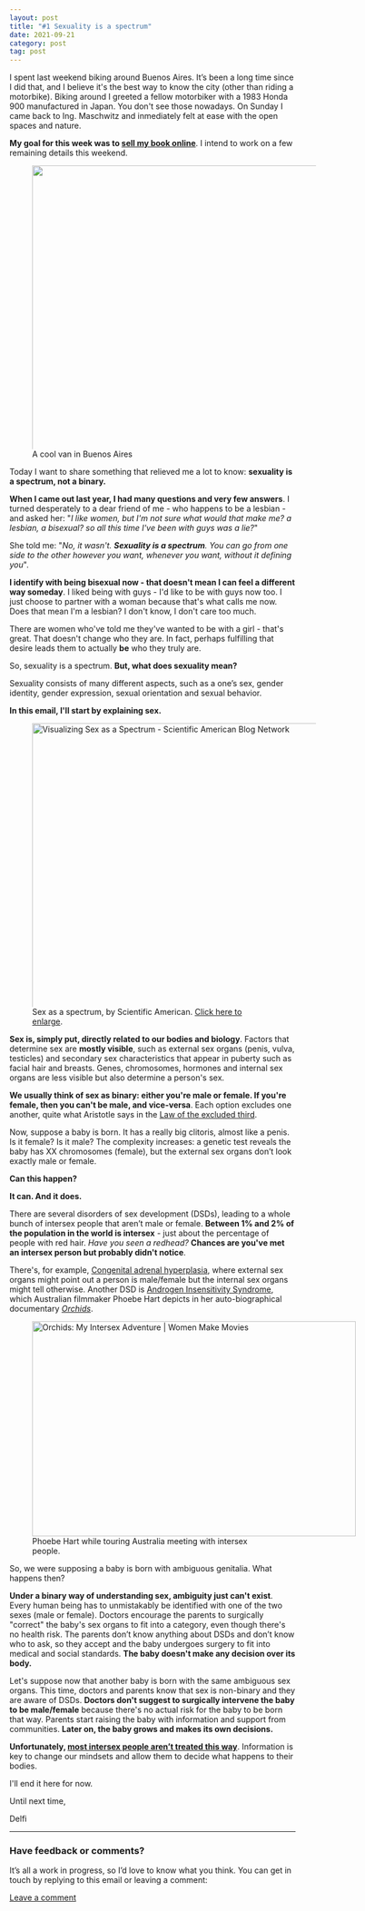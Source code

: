 ```yaml
---
layout: post
title: "#1 Sexuality is a spectrum"
date: 2021-09-21
category: post
tag: post
---
```


<p>I spent last weekend biking around Buenos Aires. It’s been a long time since I did that, and I believe it's the best way to know the city (other than riding a motorbike). Biking around I greeted a fellow motorbiker with a 1983 Honda 900 manufactured in Japan. You don't see those nowadays. On Sunday I came back to Ing. Maschwitz and inmediately felt at ease with the open spaces and nature.</p><p><strong>My goal for this week was to <a href="https://www.amazon.com/dp/B09CZDFJQR">sell my book online</a></strong>. I intend to work on a few remaining details this weekend.</p><div class="captioned-image-container"><figure><a class="image-link image2 image2-1504-1456" target="_blank" href="https://cdn.substack.com/image/fetch/f_auto,q_auto:good,fl_progressive:steep/https%3A%2F%2Fbucketeer-e05bbc84-baa3-437e-9518-adb32be77984.s3.amazonaws.com%2Fpublic%2Fimages%2Fad8e866f-2326-4b63-b5f0-ef49a7f07d6e_3024x3123.jpeg"><img src="https://bucketeer-e05bbc84-baa3-437e-9518-adb32be77984.s3.amazonaws.com/public/images/ad8e866f-2326-4b63-b5f0-ef49a7f07d6e_3024x3123.jpeg" width="1456" height="1504" data-attrs="{&quot;src&quot;:&quot;https://bucketeer-e05bbc84-baa3-437e-9518-adb32be77984.s3.amazonaws.com/public/images/ad8e866f-2326-4b63-b5f0-ef49a7f07d6e_3024x3123.jpeg&quot;,&quot;height&quot;:1504,&quot;width&quot;:1456,&quot;resizeWidth&quot;:null,&quot;bytes&quot;:2757575,&quot;alt&quot;:null,&quot;title&quot;:null,&quot;type&quot;:&quot;image/jpeg&quot;,&quot;href&quot;:null}" alt=""><style>
          a.image2.image-link.image2-1504-1456 {
            padding-bottom: 103.29670329670331%;
            padding-bottom: min(103.29670329670331%, 1504px);
            width: 100%;
            height: 0;
          }
          a.image2.image-link.image2-1504-1456 img {
            max-width: 500px;
            max-height: 500px;
          }
        </style></a><figcaption class="image-caption">A cool van in Buenos Aires</figcaption></figure></div><p>Today I want to share something that relieved me a lot to know: <strong>sexuality is a spectrum, not a binary.</strong></p><p><strong>When I came out last year, I had many questions and very few answers</strong>. I turned desperately to a dear friend of me - who happens to be a lesbian -  and asked her: "<em>I like women, but I'm not sure what would that make me? a lesbian, a bisexual? so all this time I've been with guys was a lie?</em>"</p><p>She told me: "<em>No, it wasn't. <strong>Sexuality is a spectrum</strong>. You can go from one side to the other however you want, whenever you want, without it defining you</em>".</p><p><strong>I identify with being bisexual now - that doesn't mean I can feel a different way someday</strong>. I liked being with guys - I'd like to be with guys now too. I just choose to partner with a woman because that's what calls me now. Does that mean I'm a lesbian? I don't know, I don't care too much.</p><p>There are women who've told me they've wanted to be with a girl - that's great. That doesn't change who they are. In fact, perhaps fulfilling that desire leads them to actually <strong>be</strong> who they truly are.</p><p>So, sexuality is a spectrum. <strong>But, what does sexuality mean?</strong></p><p>Sexuality consists of many different aspects, such as a one’s sex, gender identity, gender expression, sexual orientation and sexual behavior.</p><p><strong>In this email, I'll start by explaining sex.</strong></p><div class="captioned-image-container"><figure><a class="image-link image2 image2-971-1456" target="_blank" href="https://cdn.substack.com/image/fetch/f_auto,q_auto:good,fl_progressive:steep/https%3A%2F%2Fbucketeer-e05bbc84-baa3-437e-9518-adb32be77984.s3.amazonaws.com%2Fpublic%2Fimages%2F63c3de57-4642-4e55-9317-33b8c24b637f_2473x1650.png"><img src="https://bucketeer-e05bbc84-baa3-437e-9518-adb32be77984.s3.amazonaws.com/public/images/63c3de57-4642-4e55-9317-33b8c24b637f_2473x1650.png" width="1456" height="971" data-attrs="{&quot;src&quot;:&quot;https://bucketeer-e05bbc84-baa3-437e-9518-adb32be77984.s3.amazonaws.com/public/images/63c3de57-4642-4e55-9317-33b8c24b637f_2473x1650.png&quot;,&quot;height&quot;:971,&quot;width&quot;:1456,&quot;resizeWidth&quot;:null,&quot;bytes&quot;:null,&quot;alt&quot;:&quot;Visualizing Sex as a Spectrum - Scientific American Blog Network&quot;,&quot;title&quot;:null,&quot;type&quot;:null,&quot;href&quot;:null}" alt="Visualizing Sex as a Spectrum - Scientific American Blog Network" title="Visualizing Sex as a Spectrum - Scientific American Blog Network"><style>
          a.image2.image-link.image2-971-1456 {
            padding-bottom: 66.68956043956044%;
            padding-bottom: min(66.68956043956044%, 971px);
            width: 100%;
            height: 0;
          }
          a.image2.image-link.image2-971-1456 img {
            max-width: 500px;
            max-height: 500px;
          }
        </style></a><figcaption class="image-caption">Sex as a spectrum, by Scientific American. <a href="https://www.scientificamerican.com/article/beyond-xx-and-xy-the-extraordinary-complexity-of-sex-determination/">Click here to enlarge</a>.</figcaption></figure></div><p><strong>Sex is, simply put, directly related to our bodies and biology</strong>. Factors that determine sex are <strong>mostly visible</strong>, such as external sex organs (penis, vulva, testicles) and secondary sex characteristics that appear in puberty such as facial hair and breasts. Genes, chromosomes, hormones and internal sex organs are less visible but also determine a person's sex.</p><p><strong>We usually think of sex as binary: either you're male or female. If you're female, then you can't be male, and vice-versa</strong>. Each option excludes one another, quite what Aristotle says in the <a href="https://en.wikipedia.org/wiki/Law_of_excluded_middle">Law of the excluded third</a>.</p><p>Now, suppose a baby is born. It has a really big clitoris, almost like a penis. Is it female? Is it male? The complexity increases: a genetic test reveals the baby has XX chromosomes (female), but the external sex organs don’t look exactly male or female.</p><p><strong>Can this happen?</strong></p><p><strong>It can. And it does.</strong></p><p>There are several disorders of sex development (DSDs), leading to a whole bunch of intersex people that aren’t male or female. <strong>Between 1% and 2% of the population in the world is intersex</strong> - just about the percentage of people with red hair. <em>Have you seen a redhead?</em> <strong>Chances are you've met an intersex person but probably didn't notice</strong>.</p><p>There's, for example, <a href="https://en.wikipedia.org/wiki/Congenital_adrenal_hyperplasia">Congenital adrenal hyperplasia</a>, where external sex organs might point out a person is male/female but the internal sex organs might tell otherwise. Another DSD is <a href="https://en.wikipedia.org/wiki/Androgen_insensitivity_syndrome">Androgen Insensitivity Syndrome</a>, which Australian filmmaker Phoebe Hart depicts in her auto-biographical documentary <em><a href="https://en.wikipedia.org/wiki/Orchids,_My_Intersex_Adventure">Orchids</a></em>.</p><div class="captioned-image-container"><figure><a class="image-link image2 image2-379-570" target="_blank" href="https://cdn.substack.com/image/fetch/f_auto,q_auto:good,fl_progressive:steep/https%3A%2F%2Fbucketeer-e05bbc84-baa3-437e-9518-adb32be77984.s3.amazonaws.com%2Fpublic%2Fimages%2Fb9034fc0-7f8b-4a9e-a5e8-0063d69336e8_900x598.jpeg"><img src="https://bucketeer-e05bbc84-baa3-437e-9518-adb32be77984.s3.amazonaws.com/public/images/b9034fc0-7f8b-4a9e-a5e8-0063d69336e8_900x598.jpeg" width="570" height="378.73333333333335" data-attrs="{&quot;src&quot;:&quot;https://bucketeer-e05bbc84-baa3-437e-9518-adb32be77984.s3.amazonaws.com/public/images/b9034fc0-7f8b-4a9e-a5e8-0063d69336e8_900x598.jpeg&quot;,&quot;height&quot;:598,&quot;width&quot;:900,&quot;resizeWidth&quot;:570,&quot;bytes&quot;:null,&quot;alt&quot;:&quot;Orchids: My Intersex Adventure | Women Make Movies&quot;,&quot;title&quot;:null,&quot;type&quot;:null,&quot;href&quot;:null}" alt="Orchids: My Intersex Adventure | Women Make Movies" title="Orchids: My Intersex Adventure | Women Make Movies"><style>
          a.image2.image-link.image2-379-570 {
            padding-bottom: 66.44444444444446%;
            padding-bottom: min(66.44444444444446%, 378.73333333333335px);
            width: 100%;
            height: 0;
          }
          a.image2.image-link.image2-379-570 img {
            max-width: 570px;
            max-height: 378.73333333333335px;
          }
        </style></a><figcaption class="image-caption">Phoebe Hart while touring Australia meeting with intersex people.</figcaption></figure></div><p>So, we were supposing a baby is born with ambiguous genitalia. What happens then?</p><p><strong>Under a binary way of understanding sex, ambiguity just can't exist</strong>. Every human being has to unmistakably be identified with one of the two sexes (male or female). Doctors encourage the parents to surgically "correct" the baby's sex organs to fit into a category, even though there's no health risk. The parents don’t know anything about DSDs and don’t know who to ask, so they accept and the baby undergoes surgery to fit into medical and social standards. <strong>The baby doesn't make any decision over its body. </strong></p><p>Let's suppose now that another baby is born with the same ambiguous sex organs. This time, doctors and parents know that sex is non-binary and they are aware of DSDs. <strong>Doctors don't suggest to surgically intervene the baby to be male/female</strong> because there's no actual risk for the baby to be born that way. Parents start raising the baby with information and support from communities. <strong>Later on, the baby grows and makes its own decisions.</strong></p><p><strong>Unfortunately, <a href="https://www.teenvogue.com/gallery/young-people-on-how-they-found-out-they-are-intersex">most intersex people aren’t treated this way</a></strong>. Information is key to change our mindsets and allow them to decide what happens to their bodies.</p><p>I'll end it here for now.</p><p>Until next time,</p><p>Delfi</p><div><hr></div><h3>Have feedback or comments?</h3><p>It’s all a work in progress, so I’d love to know what you think. You can get in touch by replying to this email or leaving a comment:</p><p class="button-wrapper" data-attrs="{&quot;url&quot;:&quot;https://youngdelfi.substack.com/p/reflected-11-curious-cats-helping/comments&quot;,&quot;text&quot;:&quot;Leave a comment&quot;,&quot;class&quot;:null}"><a class="button primary" href="https://youngdelfi.substack.com/p/reflected-11-curious-cats-helping/comments"><span>Leave a comment</span></a></p>